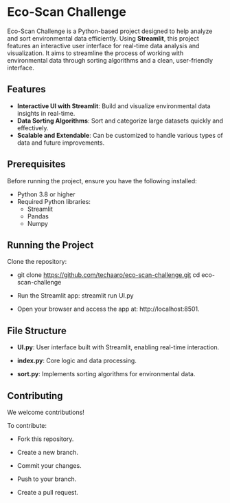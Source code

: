 # Eco-Scan Challenge

Eco-Scan Challenge is a Python-based project designed to help analyze and sort environmental data efficiently. Using **Streamlit**, this project features an interactive user interface for real-time data analysis and visualization. It aims to streamline the process of working with environmental data through sorting algorithms and a clean, user-friendly interface.

## Features

- **Interactive UI with Streamlit**: Build and visualize environmental data insights in real-time.
- **Data Sorting Algorithms**: Sort and categorize large datasets quickly and effectively.
- **Scalable and Extendable**: Can be customized to handle various types of data and future improvements.

## Prerequisites

Before running the project, ensure you have the following installed:

- Python 3.8 or higher
- Required Python libraries:
  - Streamlit
  - Pandas
  - Numpy


## Running the Project
Clone the repository:

- git clone https://github.com/techaaro/eco-scan-challenge.git
cd eco-scan-challenge

- Run the Streamlit app:
streamlit run UI.py

- Open your browser and access the app at: http://localhost:8501.

## File Structure

- **UI.py**: User interface built with Streamlit, enabling real-time interaction.

- **index.py**: Core logic and data processing.

- **sort.py**: Implements sorting algorithms for environmental data.

## Contributing
We welcome contributions! 

To contribute:

- Fork this repository.

- Create a new branch.

- Commit your changes.

- Push to your branch.

- Create a pull request.


